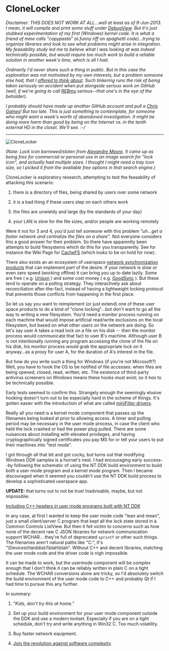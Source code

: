 CloneLocker
===========

*Disclaimer: THIS DOES NOT WORK AT ALL...well at least as of 9-Jun-2013.  I mean, it will compile and print some stuff under [DebugView](http://technet.microsoft.com/en-us/sysinternals/bb896647.aspx).  But it's just stubbed experimentation of my first (Windows) kernel code.  It is what a friend of mine calls "copypasta" (a funny riff on spaghetti code)...trying to organize libraries and look to see what problems might arise in integration.  My feasability study led me to believe what I was looking at was indeed technically possible, but would require too much work to build a reliable solution in another week's time, which is all I had.*

*Ordinarily I'd never share such a thing in public.  But in this case the exploration was not motivated by my own interests, but a problem someone else had, that I [offered to think about](http://chat.stackoverflow.com/transcript/message/9543739#9543739).  Such tinkering runs the risk of being taken seriously on accident when put alongside serious work on GitHub (well, if we're going to call [REBmu](https://github.com/hostilefork/rebmu) serious--that one's in the eye of the beholder).*

*I probably should have made up another GitHub account and pull a [Chris Gaines](http://en.wikipedia.org/wiki/Chris_Gaines)!  But too late.  This is just something to contemplate, for someone who might want a week's worth of abandoned investigation.  It might be doing more harm than good by being on the Internet vs. in the tenth external HD in the closet.  We'll see.  :-/*

---

![CloneLocker](http://metaeducation.com/media/shared/respectech/clonelocker.png)

*(Note: Lock icon borrowed/stolen from [Alexandre Moore](http://sa-ki.deviantart.com/).  It came up as being free for commercial or personal use in an image search for "lock icon", and actually had multiple sizes.  I thought I might need a tray icon size, so I picked it from the available free options in that search engine.)*

CloneLocker is exploratory research, attempting to test the feasability of attacking this scenario:

1. there is a directory of files, being shared by users over some network

2. it is a bad thing if these users step on each others work

3. the files are unwieldy and large (by the standards of your day)

4. your LAN is slow for the file sizes, and/or people are working remotely

Were it not for 3 and 4, you'd just tell someone with this problem *"uh...get a faster network and centralize the files on a share"*.  Not everyone considers this a good answer for their problem.  So there have apparently been attempts to build filesystems which do this for you transparently.  See for instance the Wiki Page for [CacheFS](http://en.wikipedia.org/wiki/CacheFS) (which looks to be on hold for now).

There also exists an an ecosystem of userspace [network synchronization products](http://en.wikipedia.org/wiki/File_synchronization) that can implement *part* of the desire.  If your network is slow or even zero speed (working offline) it can bring you up to date lazily.  Some are free ( e.g. [Unison](http://www.cis.upenn.edu/~bcpierce/unison/) ) and some cost money ( e.g. [GoodSync](http://en.wikipedia.org/wiki/GoodSync) ).  But these tend to operate on a polling strategy.  They interactively ask about reconciliation after-the-fact, instead of having a lightweight locking protocol that prevents those conflicts from happening in the first place.

So let us say you want to reimplement (or just extend) one of these user space products to do a kind of "clone locking"...but don't want to go all the way to writing a new filesystem.  You'd need a monitor process running on each machine that would impose artificial read/write exclusions on the local filesystem, but based on what other users on the network are doing.  So let's say user A takes a read lock on a file on his disk -- then the monitor process would communicate that fact to user B's machine.  Although user B is not intentionally running any program accessing the clone of the file on his disk, his monitor process would grab the appropriate lock on it anyway...as a proxy for user A, for the duration of A's interest in the file.

But how do you write such a thing for Windows (if you're not Microsoft?)  Well, you have to hook the OS to be notified of file accesses: when files are being opened, closed, read, written, etc.  The existence of third-party antivirus screeners on Windows means these hooks must exist; so it *has* to be technically possible.

Early tests seemed to confirm this.  Strangely enough the seemingly elusive hooking doesn't turn out to be especially hard in the scheme of things.  It's gotten easier with the introduction of what are called [miniFilter drivers](http://msdn.microsoft.com/en-us/library/windows/hardware/ff541591).

Really all you need is a kernel mode component that passes up the filenames being looked at prior to allowing access. A timer and polling period may be necessary in the user mode process, in case the client who held the lock crashed or had the power plug pulled.  There are some nuisances about installing with elevated privileges, and having cryptographically signed certificates you pay MS for or tell your users to put their machines into "test mode".

I got through all that bit and got cocky, but turns out that modifying Windows DDK samples is a hornet's nest.  I had encouraging early success--by following the schematic of using the NT DDK build environment to build both a user mode program and a kernel mode program.  Then I became discouraged when it seemed you couldn't use the NT DDK build process to develop a sophisticated userspace app.

**UPDATE:** that turns out to not be true!  Inadvisable, maybe, but not impossible:

[Including C++ headers in user mode programs built with NT DDK](http://stackoverflow.com/questions/16975728/including-c-headers-in-user-mode-programs-built-with-nt-ddk)

In any case, at first I wanted to keep the user mode code "lean and mean", just a small client/server C program that kept all the lock state stored in a Common Controls ListView.  But then it fell victim to concerns such as how none of the decent raw C JSON libraries for network communication support WCHAR... they're full of deprecated `sprintf` or other such things.  The filenames aren't natural paths like "C:\", it's "\Devices\Harddisk1\blah\blah".  Without C++ and decent libraries, matching the user mode code and the driver code is nigh impossible.

It can be made to work, but the usermode component will be complex enough that I don't think it can be reliably written in plain C on a tight schedule.  The WCHAR conversions alone are tricky, so I'd absolutely switch the build environment of the user mode code to C++ and probably Qt if I had time to pursue this any further.

In summary:

1. *"Kids, don't try this at home."*

2. Set up your build environment for your user mode component outside the DDK and use a modern toolset.  Especially if you are on a tight schedule, don't try and write anything in Win32 C.  Too much volatility.

3. Buy faster network equipment.

4. [Join the revolution against software complexity](https://github.com/hostilefork/r3-hf/wiki/StackOverflow-Chat-FAQ).
